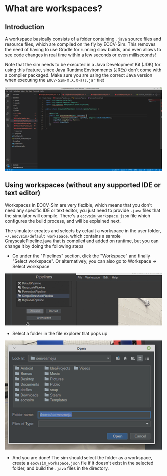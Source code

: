 # What are workspaces?

## Introduction

A workspace basically consists of a folder containing `.java` source files and resource files, which are compiled on the fly by EOCV-Sim. This removes the need of having to use Gradle for running slow builds, and even allows to see code changes in real time within a few seconds or even milliseconds!

Note that the sim needs to be executed in a Java Development Kit \(JDK\) for using this feature, since Java Runtime Environments \(JREs\) don't come with a compiler packaged. Make sure you are using the correct Java version when executing the `EOCV-Sim-X.X.X-all.jar` file!

![A OpenCvPipeline opened in VS Code with IntelliSense](../.gitbook/assets/screenshot_2021-09-08_13-29-02.png)

## Using workspaces \(without any supported IDE or text editor\)

Workspaces in EOCV-Sim are very flexible, which means that you don't need any specific IDE or text editor, you just need to provide `.java` files that the simulator will compile. There's a `eocvsim_workspace.json` file which configures the build process, and will be explained next.

The simulator creates and selects by default a workspace in the user folder, `~/.eocvsim/default_workspace`, which contains a sample GrayscalePipeline.java that is compiled and added on runtime, but you can change it by doing the following steps:

* Go under the "Pipelines" section, click the "Workspace" and finally "Select workspace". Or alternatively, you can also go to Workspace -&gt; Select workspace

![](../.gitbook/assets/eocvsim_usage_workspace_select.gif)

* Select a folder in the file explorer that pops up

![](../.gitbook/assets/file-chooser-screenshot.png)

* And you are done! The sim should select the folder as a workspace, create a `eocvsim_workspace.json` file if it doesn't exist in the selected folder, and build the `.java` files in the directory.

